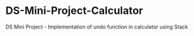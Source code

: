 # DS-Mini-Project-Calculator
DS Mini Project - Implementation of undo function in calculator using Stack 
